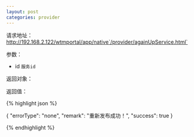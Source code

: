 ```yaml
---
layout: post
categories: provider
---
```

请求地址：http://192.168.2.122/wtmportal/app/native`/provider/againUpService.html`

参数：

- id `服务id`

返回对象：


返回值：

{% highlight json %}

{
    "errorType": "none",
    "remark": "重新发布成功！",
    "success": true
}

{% endhighlight %}

